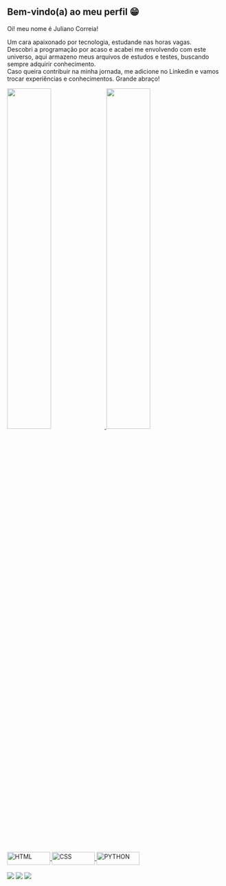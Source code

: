 ## Bem-vindo(a) ao meu perfil 😁

Oi! meu nome é Juliano Correia!

Um cara apaixonado por tecnologia, estudande nas horas vagas.<br>
Descobri a programação por acaso e acabei me envolvendo com este universo, aqui armazeno meus arquivos de estudos e testes, buscando sempre adquirir conhecimento.<br>
Caso queira contribuir na minha jornada, me adicione no Linkedin e vamos trocar experiências e conhecimentos.
Grande abraço!
<br>

 <div>
   <a href="https://github.com/JulianoCorreia">
   <img width="45%" src="https://github-readme-stats-git-masterrstaa-rickstaa.vercel.app/api?username=JulianoCorreia&show_icons=true&theme=tokyonight&include_all_commits=true&count_private=true"/>
   <img width="45%" src="https://github-readme-stats-git-masterrstaa-rickstaa.vercel.app/api/top-langs/?username=JulianoCorreia&layout=compact&langs_count=6&theme=merko"/>

 <!-- Skills -->
</div>
<div style="display: inline_block"><br>
  <img align="center" alt="HTML" height="30" width="100" img src="https://img.shields.io/badge/HTML5-E34F26?style=for-the-badge&logo=html5&logoColor=white">
  <img align="center" alt="CSS" height="30" width="100" src="https://img.shields.io/badge/CSS3-1572B6?style=for-the-badge&logo=css3&logoColor=white">
  <img align="center" alt="PYTHON" height="30" width="100" src="https://img.shields.io/badge/Python-3776AB?style=for-the-badge&logo=python&logoColor=white">         
</div>
 
 <br>
 
 <!-- Social -->
<div> 
   <a href= "https://www.linkedin.com/in/juliano-carvalho-correia/" target="_blank"><img src="https://img.shields.io/badge/-LinkedIn-%230077B5?style=for-the-badge&logo=linkedin&logoColor=white" target="_blank"></a> 
   <a href= "https://twitter.com/JulianoCCorreia"><img src="https://img.shields.io/badge/Twitter-1DA1F2?style=for-the-badge&logo=twitter&logoColor=white" target="_blank"></a>
   <a href= "https://www.instagram.com/julianoccorreia/" target="_blank"><img src="https://img.shields.io/badge/-Instagram-%23E4405F?style=for-the-badge&logo=instagram&logoColor=white" target="_blank"></a>
</div>
